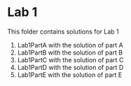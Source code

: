 # Lab 1

This folder contains solutions for Lab 1

1. Lab1PartA with the solution of part A
2. Lab1PartB with the solution of part B
3. Lab1PartC with the solution of part C
4. Lab1PartD with the solution of part D
5. Lab1PartE with the solution of part E
